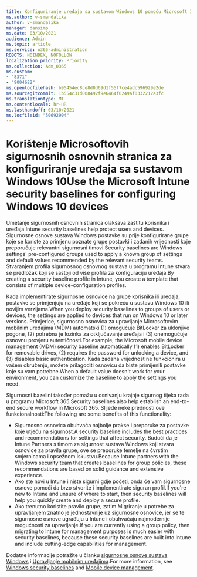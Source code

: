 ```yaml
---
title: Konfiguriranje uređaja sa sustavom Windows 10 pomoću Microsoft Intune sigurnosne osnove
ms.author: v-smandalika
author: v-smandalika
manager: dansimp
ms.date: 03/10/2021
audience: Admin
ms.topic: article
ms.service: o365-administration
ROBOTS: NOINDEX, NOFOLLOW
localization_priority: Priority
ms.collection: Adm_O365
ms.custom:
- "8371"
- "9004622"
ms.openlocfilehash: b95454ec8ce8d0d69d1f55f7ce4adc596929e2de
ms.sourcegitcommit: 1b554c31d008492f9e6464f0249af0332212a3fc
ms.translationtype: MT
ms.contentlocale: hr-HR
ms.lasthandoff: 03/10/2021
ms.locfileid: "50692904"
---
```

# <a name="use-the-microsoft-intune-security-baselines-for-configuring-windows-10-devices"></a><span data-ttu-id="1c036-102">Korištenje Microsoftovih sigurnosnih osnovnih stranica za konfiguriranje uređaja sa sustavom Windows 10</span><span class="sxs-lookup"><span data-stu-id="1c036-102">Use the Microsoft Intune security baselines for configuring Windows 10 devices</span></span>

<span data-ttu-id="1c036-103">Umetanje sigurnosnih osnovnih stranica olakšava zaštitu korisnika i uređaja.</span><span class="sxs-lookup"><span data-stu-id="1c036-103">Intune security baselines help protect users and devices.</span></span> <span data-ttu-id="1c036-104">Sigurnosne osnove sustava Windows postavke su prije konfigurirane grupe koje se koriste za primjenu poznate grupe postavki i zadanih vrijednosti koje preporučuje relevantni sigurnosni timovi.</span><span class="sxs-lookup"><span data-stu-id="1c036-104">Security baselines are Windows settings' pre-configured groups used to apply a known group of settings and default values recommended by the relevant security teams.</span></span> <span data-ttu-id="1c036-105">Stvaranjem profila sigurnosnog osnovnog sustava u programu Intune stvara se predložak koji se sastoji od više profila za konfiguraciju uređaja.</span><span class="sxs-lookup"><span data-stu-id="1c036-105">By creating a security baseline profile in Intune, you create a template that consists of multiple device-configuration profiles.</span></span>

<span data-ttu-id="1c036-106">Kada implementirate sigurnosne osnovice na grupe korisnika ili uređaja, postavke se primjenjuju na uređaje koji se pokreću u sustavu Windows 10 ili novijim verzijama.</span><span class="sxs-lookup"><span data-stu-id="1c036-106">When you deploy security baselines to groups of users or devices, the settings are applied to devices that run on Windows 10 or later versions.</span></span> <span data-ttu-id="1c036-107">Primjerice, sigurnosno osnovica za upravljanje Microsoftovim mobilnim uređajima (MDM) automatski (1) omogućuje BitLocker za uklonjive pogone, (2) potrebna je lozinka za otključavanje uređaja i (3) onemogućuje osnovnu provjeru autentičnosti.</span><span class="sxs-lookup"><span data-stu-id="1c036-107">For example, the Microsoft mobile device management (MDM) security baseline automatically (1) enables BitLocker for removable drives, (2) requires the password for unlocking a device, and (3) disables basic authentication.</span></span> <span data-ttu-id="1c036-108">Kada zadana vrijednost ne funkcionira u vašem okruženju, možete prilagoditi osnovicu da biste primijenili postavke koje su vam potrebne.</span><span class="sxs-lookup"><span data-stu-id="1c036-108">When a default value doesn't work for your environment, you can customize the baseline to apply the settings you need.</span></span>

<span data-ttu-id="1c036-109">Sigurnosni bazelini također pomažu u osnivanju krajnje sigurnog tijeka rada u programu Microsoft 365.</span><span class="sxs-lookup"><span data-stu-id="1c036-109">Security baselines also help establish an end-to-end secure workflow in Microsoft 365.</span></span> <span data-ttu-id="1c036-110">Slijede neke prednosti ove funkcionalnosti:</span><span class="sxs-lookup"><span data-stu-id="1c036-110">The following are some benefits of this functionality:</span></span>
- <span data-ttu-id="1c036-111">Sigurnosno osnovica obuhvaća najbolje prakse i preporuke za postavke koje utječu na sigurnost.</span><span class="sxs-lookup"><span data-stu-id="1c036-111">A security baseline includes the best practices and recommendations for settings that affect security.</span></span> <span data-ttu-id="1c036-112">Budući da je Intune Partners s timom za sigurnost sustava Windows koji stvara osnovice za pravila grupe, ove se preporuke temelje na čvrstim smjernicama i opsežnom iskustvu.</span><span class="sxs-lookup"><span data-stu-id="1c036-112">Because Intune partners with the Windows security team that creates baselines for group policies, these recommendations are based on solid guidance and extensive experience.</span></span>
- <span data-ttu-id="1c036-113">Ako ste novi u Intune i niste sigurni gdje početi, onda će vam sigurnosne osnove pomoći da brzo stvorite i implementirate siguran profil.</span><span class="sxs-lookup"><span data-stu-id="1c036-113">If you're new to Intune and unsure of where to start, then security baselines will help you quickly create and deploy a secure profile.</span></span>
- <span data-ttu-id="1c036-114">Ako trenutno koristite pravilo grupe, zatim Migriranje u potrebe za upravljanjem znatno je jednostavnije uz sigurnosne osnovice, jer se te sigurnosne osnove ugrađuju u Intune i obuhvaćaju najmodernije mogućnosti za upravljanje.</span><span class="sxs-lookup"><span data-stu-id="1c036-114">If you are currently using a group policy, then migrating to Intune for management purposes is much easier with security baselines, because these security baselines are built into Intune and include cutting-edge capabilities for management.</span></span>

<span data-ttu-id="1c036-115">Dodatne informacije potražite u članku [sigurnosne osnove sustava Windows](https://docs.microsoft.com/windows/security/threat-protection/windows-security-baselines) i [Upravljanje mobilnim uređajima](https://docs.microsoft.com/windows/client-management/mdm/).</span><span class="sxs-lookup"><span data-stu-id="1c036-115">For more information, see [Windows security baselines](https://docs.microsoft.com/windows/security/threat-protection/windows-security-baselines) and [Mobile device management](https://docs.microsoft.com/windows/client-management/mdm/).</span></span>